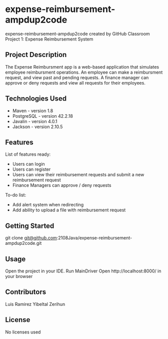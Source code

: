 # expense-reimbursement-ampdup2code
expense-reimbursement-ampdup2code created by GitHub Classroom
Project 1: Expense Reimbursement System

## Project Description

The Expense Reimbursment app is a web-based application that simulates employee reimbursment operations. An employee can  make a reimbursment request, and view past and pending requests. A finance manager can approve or deny requests and view all requests for their employees.

## Technologies Used

* Maven - version 1.8
* PostgreSQL - version 42.2.18
* Javalin - version 4.0.1
* Jackson - version 2.10.5


## Features

List of features ready:
* Users can login
* Users can register
* Users can view their reimbursement requests and submit a new reimbursement request
* Finance Managers can approve / deny requests

To-do list:
* Add alert system when redirecting
* Add ability to upload a file with reimbursement request

## Getting Started

git clone git@github.com:2108Java/expense-reimbursement-ampdup2code.git


## Usage

Open the project in your IDE.
Run MainDriver
Open http://localhost:8000/ in your browser

## Contributors

Luis Ramirez
Yibeltal Zerihun

## License

No licenses used

